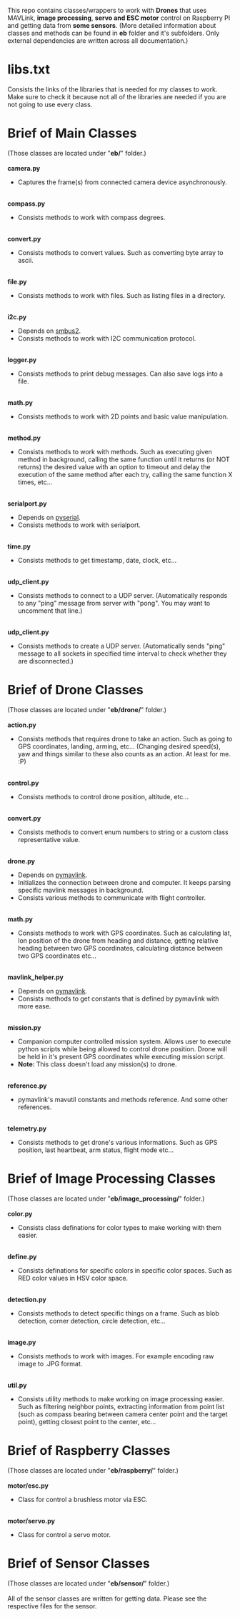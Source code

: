 This repo contains classes/wrappers to work with <b>Drones</b> that uses MAVLink, <b>image processing</b>,  <b>servo and ESC motor</b> control on Raspberry PI and getting data from <b>some sensors</b>.
(More detailed information about classes and methods can be found in <b>eb</b> folder and it's subfolders. Only external dependencies are written across all documentation.) 

# libs.txt
Consists the links of the libraries that is needed for my classes to work. Make sure to check it because not all of the libraries are needed if you are not going to use every class.

# Brief of Main Classes
(Those classes are located under "<b>eb/</b>" folder.)
<br><br>
<b>camera.py</b>

* Captures the frame(s) from connected camera device asynchronously.

<br>
<b>compass.py</b>

* Consists methods to work with compass degrees.

<br>
<b>convert.py</b>

* Consists methods to convert values. Such as converting byte array to ascii.

<br>
<b>file.py</b>

* Consists methods to work with files. Such as listing files in a directory.

<br>
<b>i2c.py</b>

* Depends on <a href="https://pypi.org/project/smbus2/">smbus2</a>.
* Consists methods to work with I2C communication protocol.

<br>
<b>logger.py</b>

* Consists methods to print debug messages. Can also save logs into a file.

<br>
<b>math.py</b>

* Consists methods to work with 2D points and basic value manipulation.

<br>
<b>method.py</b>

* Consists methods to work with methods. Such as executing given method in background, calling the same function until it returns (or NOT returns) the desired value with an option to timeout and delay the execution of the same method after each try, calling the same function X times, etc...

<br>
<b>serialport.py</b>

* Depends on <a href="https://pypi.org/project/pyserial/">pyserial</a>.
* Consists methods to work with serialport.

<br>
<b>time.py</b>

* Consists methods to get timestamp, date, clock, etc...

<br>
<b>udp_client.py</b>

* Consists methods to connect to a UDP server. (Automatically responds to any "ping" message from server with "pong". You may want to uncomment that line.)

<br>
<b>udp_client.py</b>

* Consists methods to create a UDP server. (Automatically sends "ping" message to all sockets in specified time interval to check whether they are disconnected.)

# Brief of Drone Classes
(Those classes are located under "<b>eb/drone/</b>" folder.)
<br><br>
<b>action.py</b>

* Consists methods that requires drone to take an action. Such as going to GPS coordinates, landing, arming, etc... (Changing desired speed(s), yaw and things similar to these also counts as an action. At least for me. :P)

<br>
<b>control.py</b>

* Consists methods to control drone position, altitude, etc...

<br>
<b>convert.py</b>

* Consists methods to convert enum numbers to string or a custom class representative value.

<br>
<b>drone.py</b>

* Depends on <a href="https://github.com/ArduPilot/pymavlink/">pymavlink</a>.
* Initializes the connection between drone and computer. It keeps parsing specific mavlink messages in background.
* Consists various methods to communicate with flight controller.

<br>
<b>math.py</b>

* Consists methods to work with GPS coordinates. Such as calculating lat, lon position of the drone from heading and distance, getting relative heading between two GPS coordinates, calculating distance between two GPS coordinates etc...

<br>
<b>mavlink_helper.py</b>

* Depends on <a href="https://github.com/ArduPilot/pymavlink/">pymavlink</a>.
* Consists methods to get constants that is defined by pymavlink with more ease.

<br>
<b>mission.py</b>

* Companion computer controlled mission system. Allows user to execute python scripts while being allowed to control drone position. Drone will be held in it's present GPS coordinates while executing mission script.
* <b>Note: </b> This class doesn't load any mission(s) to drone.

<br>
<b>reference.py</b>

* pymavlink's mavutil constants and methods reference. And some other references.

<br>
<b>telemetry.py</b>

* Consists methods to get drone's various informations. Such as GPS position, last heartbeat, arm status, flight mode etc...

# Brief of Image Processing Classes
(Those classes are located under "<b>eb/image_processing/</b>" folder.)
<br><br>
<b>color.py</b>

* Consists class definations for color types to make working with them easier.

<br>
<b>define.py</b>

* Consists definations for specific colors in specific color spaces. Such as RED color values in HSV color space.

<br>
<b>detection.py</b>

* Consists methods to detect specific things on a frame. Such as blob detection, corner detection, circle detection, etc...

<br>
<b>image.py</b>

* Consists methods to work with images. For example encoding raw image to .JPG format.

<br>
<b>util.py</b>

* Consists utility methods to make working on image processing easier. Such as filtering neighbor points, extracting information from point list (such as compass bearing between camera center point and the target point), getting closest point to the center, etc...

# Brief of Raspberry Classes
(Those classes are located under "<b>eb/raspberry/</b>" folder.)
<br><br>
<b>motor/esc.py</b>

* Class for control a brushless motor via ESC.

<br>
<b>motor/servo.py</b>

* Class for control a servo motor.

# Brief of Sensor Classes
(Those classes are located under "<b>eb/sensor/</b>" folder.)
<br><br>
All of the sensor classes are written for getting data. Please see the respective files for the sensor.

